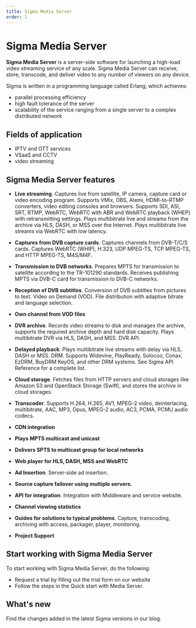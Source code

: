 ```yaml
---
title: Sigma Media Server
order: 1
---
```


# Sigma Media Server

**Sigma Media Server** is a server-side software for launching a high-load video streaming service of any scale. Sigma Media Server can receive, store, transcode, and deliver video to any number of viewers on any device.

Sigma is written in a programming language called Erlang, which achieves:

- parallel processing efficiency
- high fault tolerance of the server
- scalability of the service ranging from a single server to a complex distributed network

## Fields of application

- IPTV and OTT services
- VSaaS and CCTV
- video streaming

## Sigma Media Server features

- **Live streaming**. Captures live from satellite, IP camera, capture card or video encoding program. Supports VMix, OBS, Atemi, HDMI-to-RTMP converters, video editing consoles and browsers. Supports SDI, ASI, SRT, RTMP, WebRTC, WebRTC with ABR and WebRTC playback (WHEP) with retransmitting settings. Plays multibitrate live and streams from the archive via HLS, DASH, or MSS over the Internet. Plays multibitrate live streams via WebRTC with low latency.

- **Captures from DVB capture cards**. Captures channels from DVB-T/C/S cards. Captures WebRTC (WHIP), H.323, UDP MPEG-TS, TCP MPEG-TS, and HTTP MPEG-TS, M4S/M4F.

- **Transmission to DVB networks**. Prepares MPTS for transmission to satellite according to the TR-101290 standards. Receives publishing MPTS via DVB-C card for transmission to DVB-C networks.

- **Reception of DVB subtitles**. Conversion of DVB subtitles from pictures to text.
  Video on Demand (VOD). File distribution with adaptive bitrate and language selection.

- **Own channel from VOD files**

- **DVR archive**. Records video streams to disk and manages the archive, supports the required archive depth and hard disk capacity. Plays multibitrate DVR via HLS, DASH, and MSS. DVR API.

- **Delayed playback**. Plays multibitrate live streams with delay via HLS, DASH or MSS.
  DRM. Supports Widevine, PlayReady, Solocoo, Conax, EzDRM, BuyDRM KeyOS, and other DRM systems. See Sigma API Reference for a complete list.

- **Cloud storage**. Fetches files from HTTP servers and cloud storages like Amazon S3 and OpenStack Storage (Swift), and stores the archive in cloud storages.

- **Transcoder**. Supports H.264, H.265, AV1, MPEG-2 video, deinterlacing, multibitrate, AAC, MP3, Opus, MPEG-2 audio, AC3, PCMA, PCMU audio codecs.

- **CDN integration**

- **Plays MPTS multicast and unicast**

- **Delivers SPTS to multicast group for local networks**

- **Web player for HLS, DASH, MSS and WebRTC**

- **Ad Insertion**. Server-side ad insertion.

- **Source capture failover using multiple servers.**

- **API for integration**. Integration with Middleware and service website.

- **Channel viewing statistics**

- **Guides for solutions to typical problems**. Capture, transcoding, archiving with access, packager, player, monitoring.

- **Project Support**

## Start working with Sigma Media Server

To start working with Sigma Media Server, do the following:

- Request a trial by filling out the trial form on our website
- Follow the steps in the Quick start with Media Server.

## What's new

Find the changes added in the latest Sigma versions in our blog.
